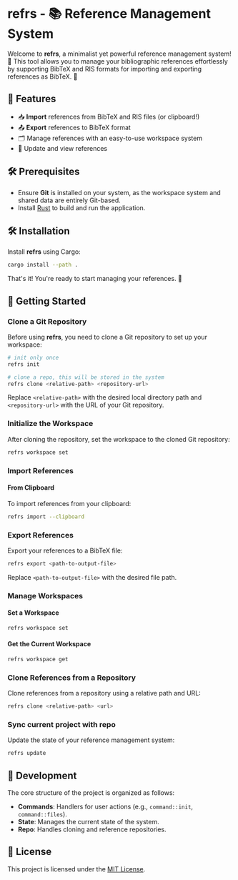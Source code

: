 # refrs - 📚 Reference Management System

Welcome to **refrs**, a minimalist yet powerful reference management system! 🎉 This tool allows you to manage your bibliographic references effortlessly by supporting BibTeX and RIS formats for importing and exporting references as BibTeX. 🚀

## 🌟 Features

- 📥 **Import** references from BibTeX and RIS files (or clipboard!)
- 📤 **Export** references to BibTeX format
- 🗂️ Manage references with an easy-to-use workspace system
- 🔄 Update and view references

## 🛠 Prerequisites

- Ensure **Git** is installed on your system, as the workspace system and shared data are entirely Git-based.
- Install [Rust](https://www.rust-lang.org/) to build and run the application.

## 🛠 Installation

Install **refrs** using Cargo:

```bash
cargo install --path .
```

That's it! You're ready to start managing your references. 🎉

## 🚀 Getting Started

### Clone a Git Repository

Before using **refrs**, you need to clone a Git repository to set up your workspace:

```bash
# init only once
refrs init

# clone a repo, this will be stored in the system
refrs clone <relative-path> <repository-url>
```

Replace `<relative-path>` with the desired local directory path and `<repository-url>` with the URL of your Git repository.

### Initialize the Workspace

After cloning the repository, set the workspace to the cloned Git repository:

```bash
refrs workspace set
```

### Import References

#### From Clipboard

To import references from your clipboard:

```bash
refrs import --clipboard
```

### Export References

Export your references to a BibTeX file:

```bash
refrs export <path-to-output-file>
```

Replace `<path-to-output-file>` with the desired file path.

### Manage Workspaces

#### Set a Workspace

```bash
refrs workspace set
```

#### Get the Current Workspace

```bash
refrs workspace get
```

### Clone References from a Repository

Clone references from a repository using a relative path and URL:

```bash
refrs clone <relative-path> <url>
```

### Sync current project with repo

Update the state of your reference management system:

```bash
refrs update
```

## 🔧 Development

The core structure of the project is organized as follows:

- **Commands**: Handlers for user actions (e.g., `command::init`, `command::files`).
- **State**: Manages the current state of the system.
- **Repo**: Handles cloning and reference repositories.


## 📜 License

This project is licensed under the [MIT License](./LICENSE).

